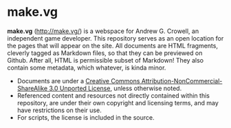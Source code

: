 make.vg
=======

**make.vg** (<http://make.vg/>) is a webspace for Andrew G. Crowell, an independent game developer. This repository serves as an open location for the pages that will appear on the site. All documents are HTML fragments, cleverly tagged as Markdown files, so that they can be previewed on Github. After all, HTML is permissible subset of Markdown! They also contain some metadata, which whatever, is kinda minor.

* Documents are under a [Creative Commons Attribution-NonCommercial-ShareAlike 3.0 Unported License](http://creativecommons.org/licenses/by-nc-sa/3.0/), unless otherwise noted.
* Referenced content and resources not directly contained within this repository, are under their own copyright and licensing terms, and may have restrictions on their use.
* For scripts, the license is included in the source.
